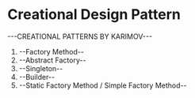 # Creational Design Pattern

---CREATIONAL PATTERNS BY KARIMOV---

1. --Factory Method--
2. --Abstract Factory--
3. --Singleton--
4. --Builder--
5. --Static Factory Method / Simple Factory Method--
